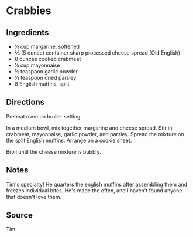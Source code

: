 # Crabbies

## Ingredients

- ¼ cup margarine, softened
- ⅔ (5 ounce) container sharp processed cheese spread (Old English)
- 8 ounces cooked crabmeat
- ¼ cup mayonnaise
- ½ teaspoon garlic powder
- ½ teaspoon dried parsley
- 8 English muffins, split

## Directions

Preheat oven on broiler setting.

In a medium bowl, mix together margarine and cheese spread. Stir in crabmeat, mayonnaise, garlic powder, and parsley. Spread the mixture on the split English muffins. Arrange on a cookie sheet.

Broil until the cheese mixture is bubbly.

## Notes

Tim's specialty! He quarters the english muffins after assembling them and freezes individual bites. He's made the often, and I haven't found anyone that doesn't love them.

## Source

Tim